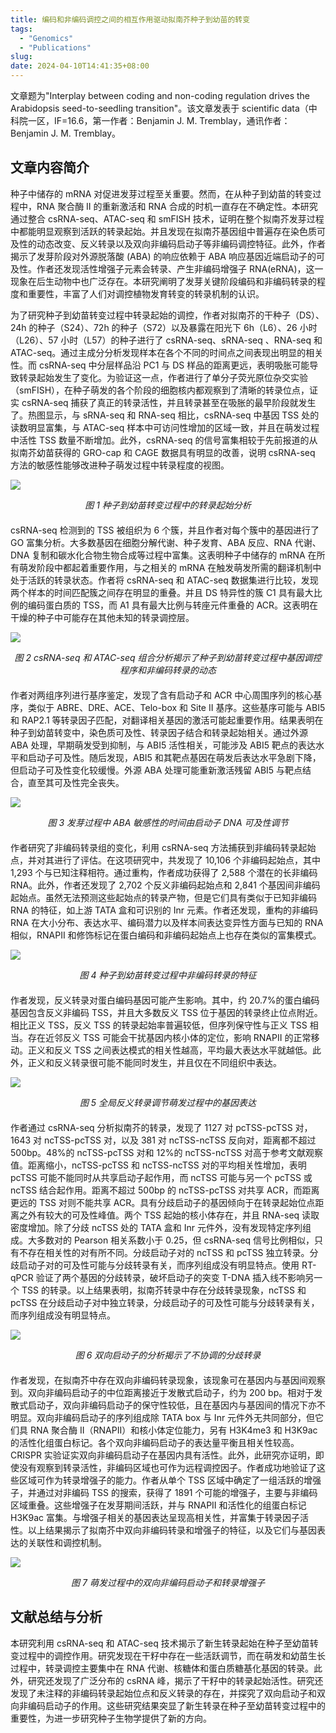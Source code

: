 ```yaml
---
title: 编码和非编码调控之间的相互作用驱动拟南芥种子到幼苗的转变
tags:
  - "Genomics"
  - "Publications"
slug: 
date: 2024-04-10T14:41:35+08:00
---
```


文章题为"Interplay between coding and non-coding regulation drives the Arabidopsis seed-to-seedling transition"。该文章发表于 scientific data（中科院一区，IF=16.6，第一作者：Benjamin J. M. Tremblay，通讯作者：Benjamin J. M. Tremblay。

<!--more-->

## 文章内容简介

种子中储存的 mRNA 对促进发芽过程至关重要。然而，在从种子到幼苗的转变过程中，RNA 聚合酶 II 的重新激活和 RNA 合成的时机一直存在不确定性。本研究通过整合 csRNA-seq、ATAC-seq 和 smFISH 技术，证明在整个拟南芥发芽过程中都能明显观察到活跃的转录起始。并且发现在拟南芥基因组中普遍存在染色质可及性的动态改变、反义转录以及双向非编码启动子等非编码调控特征。此外，作者揭示了发芽阶段对外源脱落酸 (ABA) 的响应依赖于 ABA 响应基因近端启动子的可及性。作者还发现活性增强子元素会转录、产生非编码增强子 RNA(eRNA)，这一现象在后生动物中也广泛存在。本研究阐明了发芽关键阶段编码和非编码转录的程度和重要性，丰富了人们对调控植物发育转变的转录机制的认识。

为了研究种子到幼苗转变过程中转录起始的调控，作者对拟南芥的干种子（DS）、24h 的种子（S24）、72h 的种子（S72）以及暴露在阳光下 6h（L6）、26 小时（L26）、57 小时（L57）的种子进行了 csRNA-seq、sRNA-seq 、RNA-seq 和 ATAC-seq。通过主成分分析发现样本在各个不同的时间点之间表现出明显的相关性。而 csRNA-seq 中分层样品沿 PC1 与 DS 样品的距离更远，表明吸胀可能导致转录起始发生了变化。为验证这一点，作者进行了单分子荧光原位杂交实验（smFISH），在种子萌发的各个阶段的细胞核内都观察到了清晰的转录位点，证实 csRNA-seq 捕获了真正的转录活性，并且转录甚至在吸胀的最早阶段就发生了。热图显示，与 sRNA-seq 和 RNA-seq 相比，csRNA-seq 中基因 TSS 处的读数明显富集，与 ATAC-seq 样本中可访问性增加的区域一致，并且在萌发过程中活性 TSS 数量不断增加。此外，csRNA-seq 的信号富集相较于先前报道的从拟南芥幼苗获得的 GRO-cap 和 CAGE 数据具有明显的改善，说明 csRNA-seq 方法的敏感性能够改进种子萌发过程中转录程度的视图。

![](https://images.yuanj.top/202404091147288.png)

<div style="text-align:center; margin-bottom:20px;">
<em>图 1 种子到幼苗转变过程中的转录起始分析</em>
</div>

csRNA-seq 检测到的 TSS 被组织为 6 个簇，并且作者对每个簇中的基因进行了 GO 富集分析。大多数基因在细胞分解代谢、种子发育、ABA 反应、RNA 代谢、DNA 复制和碳水化合物生物合成等过程中富集。这表明种子中储存的 mRNA 在所有萌发阶段中都起着重要作用，与之相关的 mRNA 在触发萌发所需的翻译机制中处于活跃的转录状态。作者将 csRNA-seq 和 ATAC-seq 数据集进行比较，发现两个样本的时间匹配簇之间存在明显的重叠。并且 DS 特异性的簇 C1 具有最大比例的编码蛋白质的 TSS，而 A1 具有最大比例与转座元件重叠的 ACR。这表明在干燥的种子中可能存在其他未知的转录调控层。

![](https://images.yuanj.top/202404091246708.png)

<div style="text-align:center; margin-bottom:20px;">
<em>图 2 csRNA-seq 和 ATAC-seq 组合分析揭示了种子到幼苗转变过程中基因调控程序和非编码转录的动态</em>
</div>

作者对两组序列进行基序鉴定，发现了含有启动子和 ACR 中心周围序列的核心基序，类似于 ABRE、DRE、ACE、Telo-box 和 Site II 基序。这些基序可能与 ABI5 和 RAP2.1 等转录因子匹配，对翻译相关基因的激活可能起重要作用。结果表明在种子到幼苗转变中，染色质可及性、转录因子结合和转录起始相关。通过外源 ABA 处理，早期萌发受到抑制，与 ABI5 活性相关，可能涉及 ABI5 靶点的表达水平和启动子可及性。随后发现，ABI5 和其靶点基因在萌发后表达水平急剧下降，但启动子可及性变化较缓慢。外源 ABA 处理可能重新激活残留 ABI5 与靶点结合，直至其可及性完全丧失。

![](https://images.yuanj.top/202404091252238.png)

<div style="text-align:center; margin-bottom:20px;">
<em>图 3 发芽过程中 ABA 敏感性的时间由启动子 DNA 可及性调节</em>
</div>

作者研究了非编码转录组的变化，利用 csRNA-seq 方法捕获到非编码转录起始点，并对其进行了评估。在这项研究中，共发现了 10,106 个非编码起始点，其中 1,293 个与已知注释相符。通过重构，作者成功获得了 2,588 个潜在的长非编码 RNA。此外，作者还发现了 2,702 个反义非编码起始点和 2,841 个基因间非编码起始点。虽然无法预测这些起始点的转录产物，但是它们具有类似于已知非编码 RNA 的特征，如上游 TATA 盒和可识别的 Inr 元素。作者还发现，重构的非编码 RNA 在大小分布、表达水平、编码潜力以及样本间表达变异性方面与已知的 RNA 相似，RNAPII 和修饰标记在蛋白编码和非编码起始点上也存在类似的富集模式。

![](https://images.yuanj.top/202404101429420.png)

<div style="text-align:center; margin-bottom:20px;">
<em>图 4 种子到幼苗转变过程中非编码转录的特征</em>
</div>

作者发现，反义转录对蛋白编码基因可能产生影响。其中，约 20.7%的蛋白编码基因包含反义非编码 TSS，并且大多数反义 TSS 位于基因的转录终止位点附近。相比正义 TSS，反义 TSS 的转录起始率普遍较低，但序列保守性与正义 TSS 相当。存在近邻反义 TSS 可能会干扰基因内核小体的定位，影响 RNAPII 的正常移动。正义和反义 TSS 之间表达模式的相关性越高，平均最大表达水平就越低。此外，正义和反义转录很可能不能同时发生，并且仅在不同组织中表达。

![](https://images.yuanj.top/202404101430987.png)

<div style="text-align:center; margin-bottom:20px;">
<em>图 5 全局反义转录调节萌发过程中的基因表达</em>
</div>

作者通过 csRNA-seq 分析拟南芥的转录，发现了 1127 对 pcTSS-pcTSS 对，1643 对 ncTSS-pcTSS 对，以及 381 对 ncTSS-ncTSS 反向对，距离都不超过 500bp。48%的 ncTSS-pcTSS 对和 12%的 ncTSS-ncTSS 对高于参考文献观察值。距离缩小，ncTSS-pcTSS 和 ncTSS-ncTSS 对的平均相关性增加，表明 pcTSS 可能不能同时从共享启动子起作用，而 ncTSS 可能与另一个 pcTSS 或 ncTSS 结合起作用。距离不超过 500bp 的 ncTSS-pcTSS 对共享 ACR，而距离更远的 TSS 对则不能共享 ACR。具有分歧启动子的基因倾向于在转录起始位点距离之外有较大的可及性峰值。两个 TSS 起始的核小体存在，并且 RNA-seq 读取密度增加。除了分歧 ncTSS 处的 TATA 盒和 Inr 元件外，没有发现特定序列组成。大多数对的 Pearson 相关系数小于 0.25，但 csRNA-seq 信号比例相似，只有不存在相关性的对有所不同。分歧启动子对的 ncTSS 和 pcTSS 独立转录。分歧启动子对的可及性可能与分歧转录有关，而序列组成没有明显特点。使用 RT-qPCR 验证了两个基因的分歧转录，破坏启动子的突变 T-DNA 插入线不影响另一个 TSS 的转录。以上结果表明，拟南芥转录中存在分歧转录现象，ncTSS 和 pcTSS 在分歧启动子对中独立转录，分歧启动子的可及性可能与分歧转录有关，而序列组成没有明显特点。

![](https://images.yuanj.top/202404101435132.png)

<div style="text-align:center; margin-bottom:20px;">
<em>图 6 双向启动子的分析揭示了不协调的分歧转录</em>
</div>

作者发现，在拟南芥中存在双向非编码转录现象，该现象可在基因内与基因间观察到。双向非编码启动子的中位距离接近于发散式启动子，约为 200 bp。相对于发散式启动子，双向非编码启动子的保守性较低，且在基因内与基因间的情况下亦不明显。双向非编码启动子的序列组成除 TATA box 与 Inr 元件外无共同部分，但它们具 RNA 聚合酶 II（RNAPII）和核小体定位能力，另有 H3K4me3 和 H3K9ac 的活性化组蛋白标记。各个双向非编码启动子的表达量平衡且相关性较高。CRISPR 实验证实双向非编码启动子在基因内具有活性。此外，此研究亦证明，即使没有观察到转录活性，非编码区域也可作为远程调控因子。作者成功地验证了这些区域可作为转录增强子的能力。作者从单个 TSS 区域中确定了一组活跃的增强子，并通过对非编码 TSS 的搜索，获得了 1891 个可能的增强子，主要与非编码区域重叠。这些增强子在发芽期间活跃，并与 RNAPII 和活性化的组蛋白标记 H3K9ac 富集。与增强子相关的基因表达呈现高相关性，并富集于转录因子活性。以上结果揭示了拟南芥中双向非编码转录和增强子的特征，以及它们与基因表达的关联性和调控机制。

![](https://images.yuanj.top/202404101506985.png)

<div style="text-align:center; margin-bottom:20px;">
<em>图 7 萌发过程中的双向非编码启动子和转录增强子</em>
</div>

## 文献总结与分析

本研究利用 csRNA-seq 和 ATAC-seq 技术揭示了新生转录起始在种子至幼苗转变过程中的调控作用。研究发现在干籽中存在一些活跃调节，而在萌发和幼苗生长过程中，转录调控主要集中在 RNA 代谢、核糖体和蛋白质糖基化基因的转录。此外，研究还发现了广泛分布的 csRNA 峰，揭示了干籽中的转录起始活性。研究还发现了未注释的非编码转录起始位点和反义转录的存在，并探究了双向启动子和双向非编码启动子的作用。这些研究结果突显了新生转录在种子至幼苗转变过程中的重要性，为进一步研究种子生物学提供了新的方向。